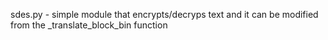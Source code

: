 sdes.py - simple module that encrypts/decryps text and it can be modified from the  _translate_block_bin function
